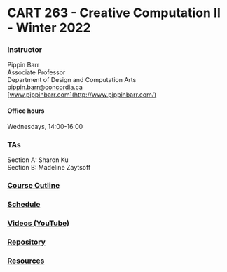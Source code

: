 # CART 263 - Creative Computation II - Winter 2022

### Instructor

Pippin Barr  
Associate Professor  
Department of Design and Computation Arts  
[pippin.barr@concordia.ca](mailto:pippin.barr@concordia.ca)  
[www.pippinbarr.com](http://www.pippinbarr.com/)  

#### Office hours
Wednesdays, 14:00-16:00

### TAs
Section A: Sharon Ku  
Section B: Madeline Zaytsoff

### [Course Outline](https://pippinbarr.github.io/cart263/course-information/outline.html)
### [Schedule](https://pippinbarr.github.io/cart263/course-information/schedule.html)
### [Videos (YouTube)](https://www.youtube.com/channel/UCgMMSLb6Zywjhk9JW6I00Aw/playlists?view=50&sort=dd&shelf_id=2)
### [Repository](https://www.github.com/pippinbarr/cart263/)
### [Resources](https://pippinbarr.github.io/cart263/course-information/resources.html)

